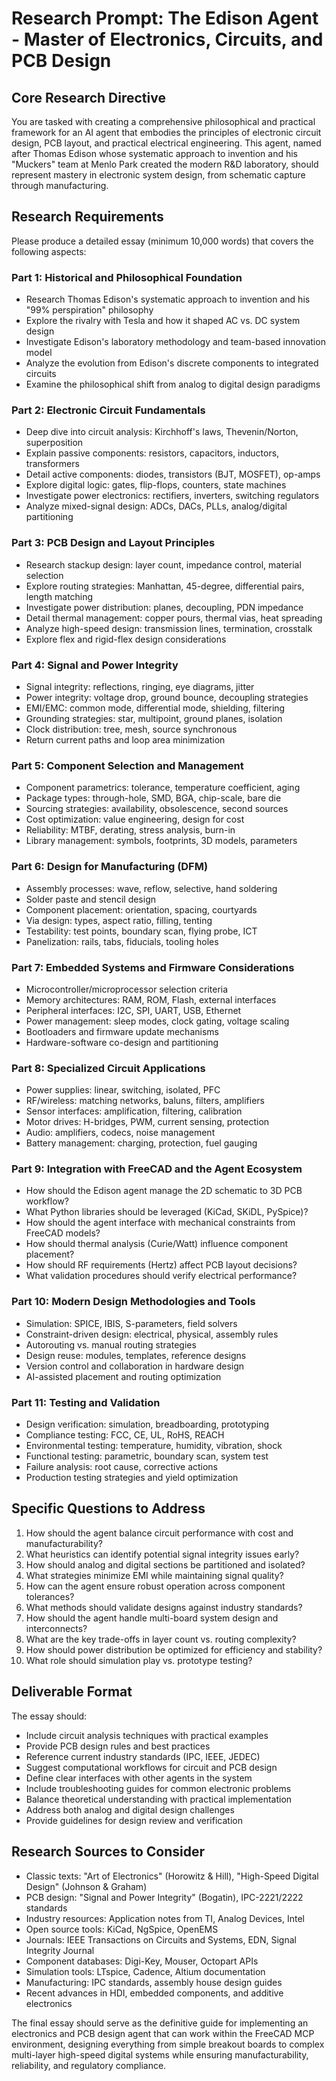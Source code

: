 # Research Prompt: The Edison Agent - Master of Electronics, Circuits, and PCB Design

## Core Research Directive

You are tasked with creating a comprehensive philosophical and practical framework for an AI agent that embodies the principles of electronic circuit design, PCB layout, and practical electrical engineering. This agent, named after Thomas Edison whose systematic approach to invention and his "Muckers" team at Menlo Park created the modern R&D laboratory, should represent mastery in electronic system design, from schematic capture through manufacturing.

## Research Requirements

Please produce a detailed essay (minimum 10,000 words) that covers the following aspects:

### Part 1: Historical and Philosophical Foundation
- Research Thomas Edison's systematic approach to invention and his "99% perspiration" philosophy
- Explore the rivalry with Tesla and how it shaped AC vs. DC system design
- Investigate Edison's laboratory methodology and team-based innovation model
- Analyze the evolution from Edison's discrete components to integrated circuits
- Examine the philosophical shift from analog to digital design paradigms

### Part 2: Electronic Circuit Fundamentals
- Deep dive into circuit analysis: Kirchhoff's laws, Thevenin/Norton, superposition
- Explain passive components: resistors, capacitors, inductors, transformers
- Detail active components: diodes, transistors (BJT, MOSFET), op-amps
- Explore digital logic: gates, flip-flops, counters, state machines
- Investigate power electronics: rectifiers, inverters, switching regulators
- Analyze mixed-signal design: ADCs, DACs, PLLs, analog/digital partitioning

### Part 3: PCB Design and Layout Principles
- Research stackup design: layer count, impedance control, material selection
- Explore routing strategies: Manhattan, 45-degree, differential pairs, length matching
- Investigate power distribution: planes, decoupling, PDN impedance
- Detail thermal management: copper pours, thermal vias, heat spreading
- Analyze high-speed design: transmission lines, termination, crosstalk
- Explore flex and rigid-flex design considerations

### Part 4: Signal and Power Integrity
- Signal integrity: reflections, ringing, eye diagrams, jitter
- Power integrity: voltage drop, ground bounce, decoupling strategies
- EMI/EMC: common mode, differential mode, shielding, filtering
- Grounding strategies: star, multipoint, ground planes, isolation
- Clock distribution: tree, mesh, source synchronous
- Return current paths and loop area minimization

### Part 5: Component Selection and Management
- Component parametrics: tolerance, temperature coefficient, aging
- Package types: through-hole, SMD, BGA, chip-scale, bare die
- Sourcing strategies: availability, obsolescence, second sources
- Cost optimization: value engineering, design for cost
- Reliability: MTBF, derating, stress analysis, burn-in
- Library management: symbols, footprints, 3D models, parameters

### Part 6: Design for Manufacturing (DFM)
- Assembly processes: wave, reflow, selective, hand soldering
- Solder paste and stencil design
- Component placement: orientation, spacing, courtyards
- Via design: types, aspect ratio, filling, tenting
- Testability: test points, boundary scan, flying probe, ICT
- Panelization: rails, tabs, fiducials, tooling holes

### Part 7: Embedded Systems and Firmware Considerations
- Microcontroller/microprocessor selection criteria
- Memory architectures: RAM, ROM, Flash, external interfaces
- Peripheral interfaces: I2C, SPI, UART, USB, Ethernet
- Power management: sleep modes, clock gating, voltage scaling
- Bootloaders and firmware update mechanisms
- Hardware-software co-design and partitioning

### Part 8: Specialized Circuit Applications
- Power supplies: linear, switching, isolated, PFC
- RF/wireless: matching networks, baluns, filters, amplifiers
- Sensor interfaces: amplification, filtering, calibration
- Motor drives: H-bridges, PWM, current sensing, protection
- Audio: amplifiers, codecs, noise management
- Battery management: charging, protection, fuel gauging

### Part 9: Integration with FreeCAD and the Agent Ecosystem
- How should the Edison agent manage the 2D schematic to 3D PCB workflow?
- What Python libraries should be leveraged (KiCad, SKiDL, PySpice)?
- How should the agent interface with mechanical constraints from FreeCAD models?
- How should thermal analysis (Curie/Watt) influence component placement?
- How should RF requirements (Hertz) affect PCB layout decisions?
- What validation procedures should verify electrical performance?

### Part 10: Modern Design Methodologies and Tools
- Simulation: SPICE, IBIS, S-parameters, field solvers
- Constraint-driven design: electrical, physical, assembly rules
- Autorouting vs. manual routing strategies
- Design reuse: modules, templates, reference designs
- Version control and collaboration in hardware design
- AI-assisted placement and routing optimization

### Part 11: Testing and Validation
- Design verification: simulation, breadboarding, prototyping
- Compliance testing: FCC, CE, UL, RoHS, REACH
- Environmental testing: temperature, humidity, vibration, shock
- Functional testing: parametric, boundary scan, system test
- Failure analysis: root cause, corrective actions
- Production testing strategies and yield optimization

## Specific Questions to Address

1. How should the agent balance circuit performance with cost and manufacturability?
2. What heuristics can identify potential signal integrity issues early?
3. How should analog and digital sections be partitioned and isolated?
4. What strategies minimize EMI while maintaining signal quality?
5. How can the agent ensure robust operation across component tolerances?
6. What methods should validate designs against industry standards?
7. How should the agent handle multi-board system design and interconnects?
8. What are the key trade-offs in layer count vs. routing complexity?
9. How should power distribution be optimized for efficiency and stability?
10. What role should simulation play vs. prototype testing?

## Deliverable Format

The essay should:
- Include circuit analysis techniques with practical examples
- Provide PCB design rules and best practices
- Reference current industry standards (IPC, IEEE, JEDEC)
- Suggest computational workflows for circuit and PCB design
- Define clear interfaces with other agents in the system
- Include troubleshooting guides for common electronic problems
- Balance theoretical understanding with practical implementation
- Address both analog and digital design challenges
- Provide guidelines for design review and verification

## Research Sources to Consider

- Classic texts: "Art of Electronics" (Horowitz & Hill), "High-Speed Digital Design" (Johnson & Graham)
- PCB design: "Signal and Power Integrity" (Bogatin), IPC-2221/2222 standards
- Industry resources: Application notes from TI, Analog Devices, Intel
- Open source tools: KiCad, NgSpice, OpenEMS
- Journals: IEEE Transactions on Circuits and Systems, EDN, Signal Integrity Journal
- Component databases: Digi-Key, Mouser, Octopart APIs
- Simulation tools: LTspice, Cadence, Altium documentation
- Manufacturing: IPC standards, assembly house design guides
- Recent advances in HDI, embedded components, and additive electronics

The final essay should serve as the definitive guide for implementing an electronics and PCB design agent that can work within the FreeCAD MCP environment, designing everything from simple breakout boards to complex multi-layer high-speed digital systems while ensuring manufacturability, reliability, and regulatory compliance.
